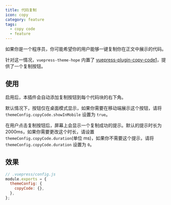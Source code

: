 ```yaml
---
title: 代码复制
icon: copy
category: feature
tags:
  - copy code
  - feature
---
```


如果你是一个程序员，你可能希望你的用户能够一键复制你在正文中展示的代码。

针对这一情况，`vuepress-theme-hope` 内置了 [vuepress-plugin-copy-code1](https://vuepress-theme-hope.github.io/v1/copy-code/zh/)，提供了一个复制按钮。

<!-- more -->

## 使用

启用后，本插件会自动添加复制按钮到每个代码块的右下角。

默认情况下，按钮仅在桌面模式显示，如果你需要在移动端展示这个按钮，请将 `themeConfig.copyCode.showInMobile` 设置为 `true`。

在用户点击复制按钮后，屏幕上会显示一个复制成功的提示。默认的提示时长为 2000ms，如果你需要更改这个时长，请设置 `themeConfig.copyCode.duration`(单位 ms)，如果你不需要这个提示，请将 `themeConfig.copyCode.duration` 设置为 `0`。

## 效果

```js
// .vuepress/config.js
module.exports = {
  themeConfig: {
    copyCode: {},
  },
};
```
